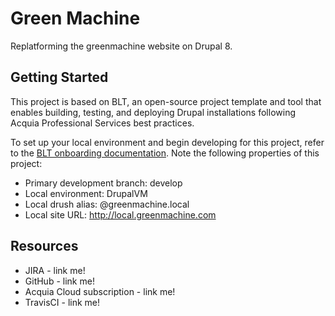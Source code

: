 # Green Machine

Replatforming the greenmachine website on Drupal 8.

## Getting Started

This project is based on BLT, an open-source project template and tool that enables building, testing, and deploying Drupal installations following Acquia Professional Services best practices.

To set up your local environment and begin developing for this project, refer to the [BLT onboarding documentation](http://blt.readthedocs.io/en/latest/readme/onboarding/). Note the following properties of this project:
* Primary development branch: develop
* Local environment: DrupalVM
* Local drush alias: @greenmachine.local
* Local site URL: http://local.greenmachine.com

## Resources

* JIRA - link me!
* GitHub - link me!
* Acquia Cloud subscription - link me!
* TravisCI - link me!
